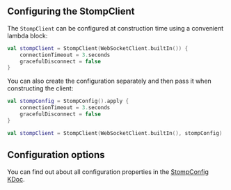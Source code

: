 ## Configuring the StompClient

The `StompClient` can be configured at construction time using a convenient lambda block:

```kotlin
val stompClient = StompClient(WebSocketClient.builtIn()) {
    connectionTimeout = 3.seconds
    gracefulDisconnect = false
}
```

You can also create the configuration separately and then pass it when constructing the client:

```kotlin
val stompConfig = StompConfig().apply {
    connectionTimeout = 3.seconds
    gracefulDisconnect = false
}

val stompClient = StompClient(WebSocketClient.builtIn(), stompConfig)
```

## Configuration options

You can find out about all configuration properties in the
[StompConfig KDoc](../kdoc/krossbow-stomp-core/org.hildan.krossbow.stomp.config/-stomp-config/index.html).
